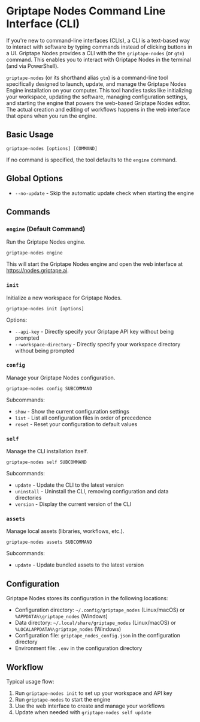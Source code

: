 # Griptape Nodes Command Line Interface (CLI)

If you're new to command-line interfaces (CLIs), a CLI is a text-based way to interact with software by typing commands instead of clicking buttons in a UI. Griptape Nodes provides a CLI with the the `griptape-nodes` (or `gtn`) command. This enables you to interact with Griptape Nodes in the terminal (and via PowerShell).

`griptape-nodes` (or its shorthand alias `gtn`) is a command-line tool specifically designed to launch, update, and manage the Griptape Nodes Engine installation on your computer. This tool handles tasks like initializing your workspace, updating the software, managing configuration settings, and starting the engine that powers the web-based Griptape Nodes editor. The actual creation and editing of workflows happens in the web interface that opens when you run the engine.

## Basic Usage

```
griptape-nodes [options] [COMMAND]
```

If no command is specified, the tool defaults to the `engine` command.

## Global Options

- `--no-update` - Skip the automatic update check when starting the engine

## Commands

### `engine` (Default Command)

Run the Griptape Nodes engine.

```
griptape-nodes engine
```

This will start the Griptape Nodes engine and open the web interface at https://nodes.griptape.ai.

### `init`

Initialize a new workspace for Griptape Nodes.

```
griptape-nodes init [options]
```

Options:

- `--api-key` - Directly specify your Griptape API key without being prompted
- `--workspace-directory` - Directly specify your workspace directory without being prompted

### `config`

Manage your Griptape Nodes configuration.

```
griptape-nodes config SUBCOMMAND
```

Subcommands:

- `show` - Show the current configuration settings
- `list` - List all configuration files in order of precedence
- `reset` - Reset your configuration to default values

### `self`

Manage the CLI installation itself.

```
griptape-nodes self SUBCOMMAND
```

Subcommands:

- `update` - Update the CLI to the latest version
- `uninstall` - Uninstall the CLI, removing configuration and data directories
- `version` - Display the current version of the CLI

### `assets`

Manage local assets (libraries, workflows, etc.).

```
griptape-nodes assets SUBCOMMAND
```

Subcommands:

- `update` - Update bundled assets to the latest version

## Configuration

Griptape Nodes stores its configuration in the following locations:

- Configuration directory: `~/.config/griptape_nodes` (Linux/macOS) or `%APPDATA%\griptape_nodes` (Windows)
- Data directory: `~/.local/share/griptape_nodes` (Linux/macOS) or `%LOCALAPPDATA%\griptape_nodes` (Windows)
- Configuration file: `griptape_nodes_config.json` in the configuration directory
- Environment file: `.env` in the configuration directory

## Workflow

Typical usage flow:

1. Run `griptape-nodes init` to set up your workspace and API key
1. Run `griptape-nodes` to start the engine
1. Use the web interface to create and manage your workflows
1. Update when needed with `griptape-nodes self update`
